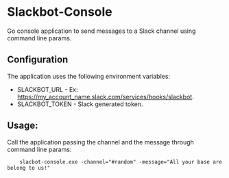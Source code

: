 # Slackbot-Console

Go console application to send messages to a Slack channel using command line params.

## Configuration

The application uses the following environment variables:

- SLACKBOT_URL - Ex: https://my_account_name.slack.com/services/hooks/slackbot.
- SLACKBOT_TOKEN - Slack generated token.

## Usage:

Call the application passing the channel and the message through command line params:

```
    slacbot-console.exe -channel="#random" -message="All your base are belong to us!"
```
